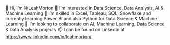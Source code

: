 👋 Hi, I’m @LeahMorton
👀 I’m interested in Data Science, Data Analysis, AI & Machine Learning
🌱 I’m skilled in Excel, Tableau, SQL, Snowflake and currently learning Power BI and also Python for Data Science & Machine Learning
💞️ I’m looking to collaborate on AI, Machine Learning, Data Science & Data Analysis projects
📫 I can be found on LinkedIn at https://www.linkedin.com/in/leahmorton/

<!---
LeahMorton/LeahMorton is a ✨ special ✨ repository because its `README.md` (this file) appears on your GitHub profile.
You can click the Preview link to take a look at your changes.
--->
 
